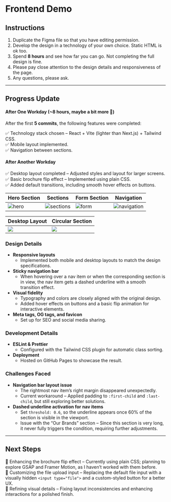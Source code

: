 # Frontend Demo

## Instructions

1. Duplicate the Figma file so that you have editing permission.
2. Develop the design in a technology of your own choice. Static HTML is ok too.
3. Spend **8 hours** and see how far you can go. Not completing the full design is fine.
4. Please pay close attention to the design details and responsiveness of the page.
5. Any questions, please ask.

---

## Progress Update

#### After One Workday (~8 hours, maybe a bit more 🤏)

After the first **5 commits**, the following features were completed:

✅ Technology stack chosen – React + Vite (lighter than Next.js) + Tailwind CSS.  
✅ Mobile layout implemented.  
✅ Navigation between sections.

#### After Another Workday

✅ Desktop layout completed – Adjusted styles and layout for larger screens.  
✅ Basic brochure flip effect – Implemented using plain CSS.  
✅ Added default transitions, including smooth hover effects on buttons.

<!-- prettier-ignore -->
|Hero Section|Sections|Form Section|Navigation|
|-|-|-|-|
|![hero](https://github.com/user-attachments/assets/6decc0f3-abe0-4a6a-9f08-93dc08e341f5)|![sections](https://github.com/user-attachments/assets/3d0daf30-fff1-41e5-bee1-d319634e1dc6)|![form](https://github.com/user-attachments/assets/9f37f7f8-e7d9-46a7-8f50-dd143a54bc66)|![navigation](https://github.com/user-attachments/assets/181fea0a-f631-4841-af58-0bc106513195)|

<!-- prettier-ignore -->
|Desktop Layout|Circular Section|
|-|-|
|![](https://github.com/user-attachments/assets/4773ef39-9710-49bc-9d2d-ef70d8a74bf3)|![](https://github.com/user-attachments/assets/661e9040-ab22-4079-842a-6c2594fb9eb4)|

### Design Details

- **Responsive layouts**
  - Implemented both mobile and desktop layouts to match the design specifications.
- **Sticky navigation bar**
  - When hovering over a nav item or when the corresponding section is in view, the nav item gets a dashed underline with a smooth transition effect.
- **Visual fidelity**
  - Typography and colors are closely aligned with the original design.
  - Added hover effects on buttons and a basic flip animation for interactive elements.
- **Meta tags, OG tags, and favicon**
  - Set up for SEO and social media sharing.

### Development Details

- **ESLint & Prettier**
  - Configured with the Tailwind CSS plugin for automatic class sorting.
- **Deployment**
  - Hosted on GitHub Pages to showcase the result.

### Challenges Faced

- **Navigation bar layout issue**
  - The rightmost nav item’s right margin disappeared unexpectedly.
  - Current workaround – Applied padding to `:first-child` and `:last-child`, but still exploring better solutions.
- **Dashed underline activation for nav items**
  - Set `threshold: 0.6`, so the underline appears once 60% of the section is visible in the viewport.
  - Issue with the “Our Brands” section – Since this section is very long, it never fully triggers the condition, requiring further adjustments.

---

## Next Steps

🔹 Enhancing the brochure flip effect – Currently using plain CSS; planning to explore GSAP and Framer Motion, as I haven’t worked with them before.  
🔹 Customizing the file upload input – Replacing the default file input with a visually hidden `<input type="file">` and a custom-styled button for a better UX.  
🔹 Refining visual details – Fixing layout inconsistencies and enhancing interactions for a polished finish.
